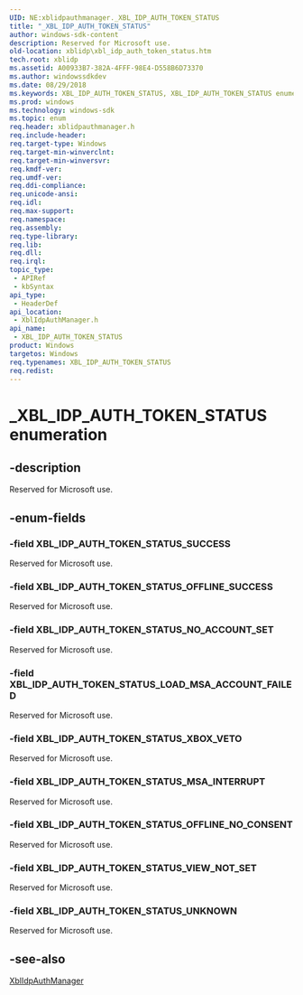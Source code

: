 ```yaml
---
UID: NE:xblidpauthmanager._XBL_IDP_AUTH_TOKEN_STATUS
title: "_XBL_IDP_AUTH_TOKEN_STATUS"
author: windows-sdk-content
description: Reserved for Microsoft use.
old-location: xblidp\xbl_idp_auth_token_status.htm
tech.root: xblidp
ms.assetid: A00933B7-382A-4FFF-98E4-D558B6D73370
ms.author: windowssdkdev
ms.date: 08/29/2018
ms.keywords: XBL_IDP_AUTH_TOKEN_STATUS, XBL_IDP_AUTH_TOKEN_STATUS enumeration, XBL_IDP_AUTH_TOKEN_STATUS_LOAD_MSA_ACCOUNT_FAILED, XBL_IDP_AUTH_TOKEN_STATUS_MSA_INTERRUPT, XBL_IDP_AUTH_TOKEN_STATUS_NO_ACCOUNT_SET, XBL_IDP_AUTH_TOKEN_STATUS_OFFLINE_NO_CONSENT, XBL_IDP_AUTH_TOKEN_STATUS_OFFLINE_SUCCESS, XBL_IDP_AUTH_TOKEN_STATUS_SUCCESS, XBL_IDP_AUTH_TOKEN_STATUS_UNKNOWN, XBL_IDP_AUTH_TOKEN_STATUS_VIEW_NOT_SET, XBL_IDP_AUTH_TOKEN_STATUS_XBOX_VETO, _XBL_IDP_AUTH_TOKEN_STATUS, xblidp.xbl_idp_auth_token_status, xblidpauthmanager/XBL_IDP_AUTH_TOKEN_STATUS, xblidpauthmanager/XBL_IDP_AUTH_TOKEN_STATUS_LOAD_MSA_ACCOUNT_FAILED, xblidpauthmanager/XBL_IDP_AUTH_TOKEN_STATUS_MSA_INTERRUPT, xblidpauthmanager/XBL_IDP_AUTH_TOKEN_STATUS_NO_ACCOUNT_SET, xblidpauthmanager/XBL_IDP_AUTH_TOKEN_STATUS_OFFLINE_NO_CONSENT, xblidpauthmanager/XBL_IDP_AUTH_TOKEN_STATUS_OFFLINE_SUCCESS, xblidpauthmanager/XBL_IDP_AUTH_TOKEN_STATUS_SUCCESS, xblidpauthmanager/XBL_IDP_AUTH_TOKEN_STATUS_UNKNOWN, xblidpauthmanager/XBL_IDP_AUTH_TOKEN_STATUS_VIEW_NOT_SET, xblidpauthmanager/XBL_IDP_AUTH_TOKEN_STATUS_XBOX_VETO
ms.prod: windows
ms.technology: windows-sdk
ms.topic: enum
req.header: xblidpauthmanager.h
req.include-header: 
req.target-type: Windows
req.target-min-winverclnt: 
req.target-min-winversvr: 
req.kmdf-ver: 
req.umdf-ver: 
req.ddi-compliance: 
req.unicode-ansi: 
req.idl: 
req.max-support: 
req.namespace: 
req.assembly: 
req.type-library: 
req.lib: 
req.dll: 
req.irql: 
topic_type:
 - APIRef
 - kbSyntax
api_type:
 - HeaderDef
api_location:
 - XblIdpAuthManager.h
api_name:
 - XBL_IDP_AUTH_TOKEN_STATUS
product: Windows
targetos: Windows
req.typenames: XBL_IDP_AUTH_TOKEN_STATUS
req.redist: 
---
```


# _XBL_IDP_AUTH_TOKEN_STATUS enumeration


## -description


Reserved for Microsoft use.


## -enum-fields




### -field XBL_IDP_AUTH_TOKEN_STATUS_SUCCESS

Reserved for Microsoft use.


### -field XBL_IDP_AUTH_TOKEN_STATUS_OFFLINE_SUCCESS

Reserved for Microsoft use.


### -field XBL_IDP_AUTH_TOKEN_STATUS_NO_ACCOUNT_SET

Reserved for Microsoft use.


### -field XBL_IDP_AUTH_TOKEN_STATUS_LOAD_MSA_ACCOUNT_FAILED

Reserved for Microsoft use.


### -field XBL_IDP_AUTH_TOKEN_STATUS_XBOX_VETO

Reserved for Microsoft use.


### -field XBL_IDP_AUTH_TOKEN_STATUS_MSA_INTERRUPT

Reserved for Microsoft use.


### -field XBL_IDP_AUTH_TOKEN_STATUS_OFFLINE_NO_CONSENT

Reserved for Microsoft use.


### -field XBL_IDP_AUTH_TOKEN_STATUS_VIEW_NOT_SET

Reserved for Microsoft use.


### -field XBL_IDP_AUTH_TOKEN_STATUS_UNKNOWN

Reserved for Microsoft use.


## -see-also




<a href="https://msdn.microsoft.com/0e240db7-4306-4e3e-972f-a0072ed02109">XblIdpAuthManager</a>
 

 

